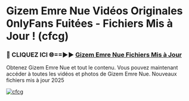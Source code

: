 # Gizem Emre Nue Vidéos Originales 0nlyFans Fuitées - Fichiers Mis à Jour ! (cfcg)

<h3>🔴 CLIQUEZ ICI 🌐==►► <a href="https://tinyurl.com/2pmr4ezf" rel="nofollow">Gizem Emre Nue Fichiers Mis à Jour</a></h3>

Obtenez Gizem Emre Nue et tout le contenu. Vous pouvez maintenant accéder à toutes les vidéos et photos de Gizem Emre Nue. Nouveaux fichiers mis à jour 2025

[![cfcg](https://i.imgur.com/6SNvagu.gif)](https://tinyurl.com/2pmr4ezf)
